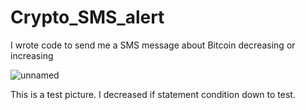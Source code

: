 # Crypto_SMS_alert
I wrote code to send me a SMS message about Bitcoin decreasing or  increasing

![unnamed](https://user-images.githubusercontent.com/39882035/226503175-9efa9788-616c-4732-bef8-b6268ccac9bd.jpg)

This is a test picture. I decreased if statement condition down to test.
